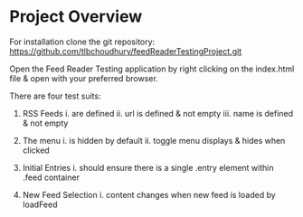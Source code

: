 # Project Overview

For installation clone the git repository: https://github.com/tlbchoudhury/feedReaderTestingProject.git

Open the Feed Reader Testing application by right clicking on the index.html file & open with your preferred browser. 

There are four test suits:
1. RSS Feeds
	i. are defined
	ii. url is defined & not empty
	iii. name is defined & not empty

2. The menu
	i. is hidden by default
	ii. toggle menu displays & hides when clicked
	
3. Initial Entries
	i. should ensure there is a single .entry element within .feed container
	 
4. New Feed Selection
	i. content changes when new feed is loaded by loadFeed




